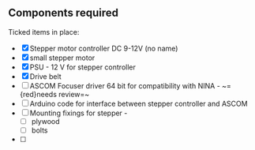 
## Components required

Ticked items in place:

- [x] Stepper motor controller DC 9-12V (no name)
- [x] small stepper motor
- [x] PSU - 12 V for stepper controller
- [x] Drive belt
- [ ] ASCOM Focuser driver 64 bit for compatibility with NINA - ~={red}needs review=~
- [ ] Arduino code for interface between stepper controller and ASCOM
- [ ] Mounting fixings for stepper - 
	- [ ] plywood 
	- [ ] bolts
- [ ] 
